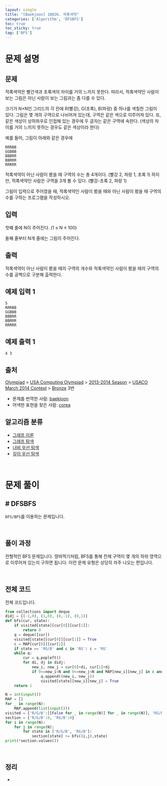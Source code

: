 ```yaml
---
layout: single
title: "[Baekjoon] 10026. 적록색약"
categories: ['Algorithm', 'DFSBFS']
toc: true
toc_sticky: true
tag: ['BFS']
---
```


# 문제 설명

## 문제

적록색약은 빨간색과 초록색의 차이를 거의 느끼지 못한다. 따라서, 적록색약인 사람이 보는 그림은 아닌 사람이 보는 그림과는 좀 다를 수 있다.

크기가 N×N인 그리드의 각 칸에 R(빨강), G(초록), B(파랑) 중 하나를 색칠한 그림이 있다. 그림은 몇 개의 구역으로 나뉘어져 있는데, 구역은 같은 색으로 이루어져 있다. 또, 같은 색상이 상하좌우로 인접해 있는 경우에 두 글자는 같은 구역에 속한다. (색상의 차이를 거의 느끼지 못하는 경우도 같은 색상이라 한다)

예를 들어, 그림이 아래와 같은 경우에

```
RRRBB
GGBBB
BBBRR
BBRRR
RRRRR
```

적록색약이 아닌 사람이 봤을 때 구역의 수는 총 4개이다. (빨강 2, 파랑 1, 초록 1) 하지만, 적록색약인 사람은 구역을 3개 볼 수 있다. (빨강-초록 2, 파랑 1)

그림이 입력으로 주어졌을 때, 적록색약인 사람이 봤을 때와 아닌 사람이 봤을 때 구역의 수를 구하는 프로그램을 작성하시오.

## 입력

첫째 줄에 N이 주어진다. (1 ≤ N ≤ 100)

둘째 줄부터 N개 줄에는 그림이 주어진다.

## 출력

적록색약이 아닌 사람이 봤을 때의 구역의 개수와 적록색약인 사람이 봤을 때의 구역의 수를 공백으로 구분해 출력한다.

## 예제 입력 1 

```
5
RRRBB
GGBBB
BBBRR
BBRRR
RRRRR
```

## 예제 출력 1 

```
4 3
```

## 출처

[Olympiad](https://www.acmicpc.net/category/2) > [USA Computing Olympiad](https://www.acmicpc.net/category/106) > [2013-2014 Season](https://www.acmicpc.net/category/281) > [USACO March 2014 Contest](https://www.acmicpc.net/category/296) > [Bronze](https://www.acmicpc.net/category/detail/1243) 3번

- 문제를 번역한 사람: [baekjoon](https://www.acmicpc.net/user/baekjoon)
- 어색한 표현을 찾은 사람: [corea](https://www.acmicpc.net/user/corea)

## 알고리즘 분류

- [그래프 이론](https://www.acmicpc.net/problem/tag/7)
- [그래프 탐색](https://www.acmicpc.net/problem/tag/11)
- [너비 우선 탐색](https://www.acmicpc.net/problem/tag/126)
- [깊이 우선 탐색](https://www.acmicpc.net/problem/tag/127)

<br>

# 문제 풀이

## \# DFSBFS

`DFS/BFS`를 이용하는 문제입니다. 

<br>

## 풀이 과정

전형적인 BFS 문제입니다. 땅따먹기처럼, BFS를 통해 전체 구역이 몇 개의 하위 영역으로 이루어져 있는지 구하면 됩니다. 이런 문제 유형은 상당히 자주 나오는 편입니다. 

<br>

## 전체 코드

전체 코드입니다. 

```python
from collections import deque
didj = [(-1,0), (1,0), (0,-1), (0,1)]
def bfs(cur, state):
    if visited[state][cur[0]][cur[1]]:
        return 0
    q = deque([cur])
    visited[state][cur[0]][cur[1]] = True
    c = MAP[cur[0]][cur[1]]
    if state == 'RG/B' and c in 'RG': c = 'RG'
    while q:
        cur = q.popleft()
        for di, dj in didj:
            new_i, new_j = cur[0]+di, cur[1]+dj
            if 0<=new_i<N and 0<=new_j<N and MAP[new_i][new_j] in c and not visited[state][new_i][new_j]:
                q.append((new_i, new_j))
                visited[state][new_i][new_j] = True
    return 1

N = int(input())
MAP = []
for _ in range(N):
    MAP.append(list(input()))
visited = {'R/G/B':[[False for _ in range(N)] for _ in range(N)], 'RG/B':[[False for _ in range(N)] for _ in range(N)]}
section = {'R/G/B':0, 'RG/B':0}
for i in range(N):
    for j in range(N):
        for state in ['R/G/B', 'RG/B']:
            section[state] += bfs((i,j),state)
print(*section.values())
```



<br>

## 정리

* 
















